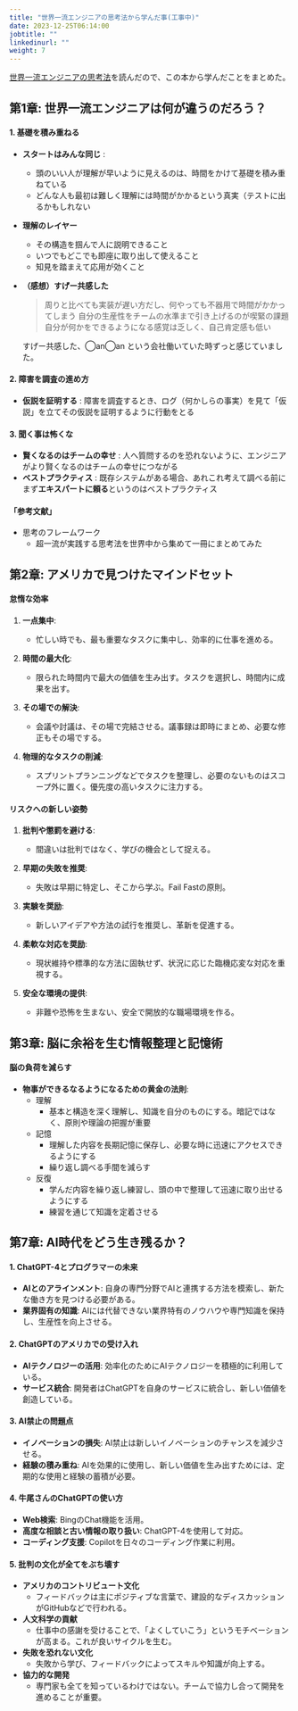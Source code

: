 ```yaml
---
title: "世界一流エンジニアの思考法から学んだ事(工事中)"
date: 2023-12-25T06:14:00
jobtitle: ""
linkedinurl: ""
weight: 7
---
```



[世界一流エンジニアの思考法](https://www.amazon.co.jp/世界一流エンジニアの思考法-牛尾-剛/dp/4163917683)を読んだので、この本から学んだことをまとめた。

## 第1章: 世界一流エンジニアは何が違うのだろう？

#### 1. 基礎を積み重ねる
   - **スタートはみんな同じ** : 
     - 頭のいい人が理解が早いように見えるのは、時間をかけて基礎を積み重ねている
     - どんな人も最初は難しく理解には時間がかかるという真実（テストに出るかもしれない
 - **理解のレイヤー**
   - その構造を掴んで人に説明できること
   - いつでもどこでも即座に取り出して使えること
   - 知見を踏まえて応用が効くこと  
 - **（感想）すげー共感した**
    > 周りと比べても実装が遅い方だし、何やっても不器用で時間がかかってしまう
    > 自分の生産性をチームの水準まで引き上げるのが喫緊の課題
    > 自分が何かをできるようになる感覚は乏しく、自己肯定感も低い
    
    すげー共感した、◯an◯an という会社働いていた時ずっと感じていました。

#### 2. 障害を調査の進め方
   - **仮説を証明する** : 障害を調査するとき、ログ（何かしらの事実）を見て「仮説」を立てその仮説を証明するように行動をとる

#### 3. 聞く事は怖くな
   - **賢くなるのはチームの幸せ** : 人へ質問するのを恐れないように、エンジニアがより賢くなるのはチームの幸せにつながる
   - **ベストプラクティス** : 既存システムがある場合、あれこれ考えて調べる前にまず**エキスパートに頼る**というのはベストプラクティス

####  「参考文献」
  - 思考のフレームワーク
    - 超一流が実践する思考法を世界中から集めて一冊にまとめてみた


## 第2章: アメリカで見つけたマインドセット

#### 怠惰な効率
1. **一点集中**:
   - 忙しい時でも、最も重要なタスクに集中し、効率的に仕事を進める。

2. **時間の最大化**:
   - 限られた時間内で最大の価値を生み出す。タスクを選択し、時間内に成果を出す。

3. **その場での解決**:
   - 会議や討議は、その場で完結させる。議事録は即時にまとめ、必要な修正もその場でする。

4. **物理的なタスクの削減**:
   - スプリントプランニングなどでタスクを整理し、必要のないものはスコープ外に置く。優先度の高いタスクに注力する。

#### リスクへの新しい姿勢
1. **批判や懲罰を避ける**:
   - 間違いは批判ではなく、学びの機会として捉える。

2. **早期の失敗を推奨**:
   - 失敗は早期に特定し、そこから学ぶ。Fail Fastの原則。

3. **実験を奨励**:
   - 新しいアイデアや方法の試行を推奨し、革新を促進する。

4. **柔軟な対応を奨励**:
   - 現状維持や標準的な方法に固執せず、状況に応じた臨機応変な対応を重視する。

5. **安全な環境の提供**:
   - 非難や恐怖を生まない、安全で開放的な職場環境を作る。


## 第3章: 脳に余裕を生む情報整理と記憶術

#### 脳の負荷を減らす
   - **物事ができるなるようになるための黄金の法則**: 
     - 理解
       - 基本と構造を深く理解し、知識を自分のものにする。暗記ではなく、原則や理論の把握が重要
     - 記憶
       - 理解した内容を長期記憶に保存し、必要な時に迅速にアクセスできるようにする
       - 繰り返し調べる手間を減らす
     - 反復
       - 学んだ内容を繰り返し練習し、頭の中で整理して迅速に取り出せるようにする
       - 練習を通じて知識を定着させる




## 第7章: AI時代をどう生き残るか？

#### 1. ChatGPT-4とプログラマーの未来
   - **AIとのアラインメント**: 自身の専門分野でAIと連携する方法を模索し、新たな働き方を見つける必要がある。
   - **業界固有の知識**: AIには代替できない業界特有のノウハウや専門知識を保持し、生産性を向上させる。

#### 2. ChatGPTのアメリカでの受け入れ
   - **AIテクノロジーの活用**: 効率化のためにAIテクノロジーを積極的に利用している。
   - **サービス統合**: 開発者はChatGPTを自身のサービスに統合し、新しい価値を創造している。

#### 3. AI禁止の問題点
   - **イノベーションの損失**: AI禁止は新しいイノベーションのチャンスを減少させる。
   - **経験の積み重ね**: AIを効果的に使用し、新しい価値を生み出すためには、定期的な使用と経験の蓄積が必要。

#### 4. 牛尾さんのChatGPTの使い方
   - **Web検索**: BingのChat機能を活用。
   - **高度な相談と古い情報の取り扱い**: ChatGPT-4を使用して対応。
   - **コーディング支援**: Copilotを日々のコーディング作業に利用。

#### 5. 批判の文化が全てをぶち壊す
   - **アメリカのコントリビュート文化**
     - フィードバックは主にポジティブな言葉で、建設的なディスカッションがGitHubなどで行われる。
   - **人文科学の貢献**
     - 仕事中の感謝を受けることで、「よくしていこう」というモチベーションが高まる。これが良いサイクルを生む。
   - **失敗を恐れない文化**
     - 失敗から学び、フィードバックによってスキルや知識が向上する。
   - **協力的な開発**
     - 専門家も全てを知っているわけではない。チームで協力し合って開発を進めることが重要。
